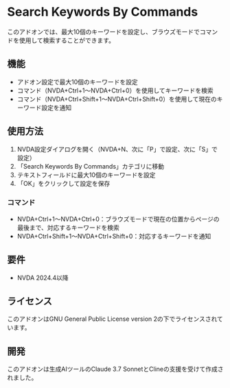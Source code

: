 # Search Keywords By Commands

このアドオンでは、最大10個のキーワードを設定し、ブラウズモードでコマンドを使用して検索することができます。

## 機能

- アドオン設定で最大10個のキーワードを設定
- コマンド（NVDA+Ctrl+1～NVDA+Ctrl+0）を使用してキーワードを検索
- コマンド（NVDA+Ctrl+Shift+1～NVDA+Ctrl+Shift+0）を使用して現在のキーワード設定を通知

## 使用方法

1. NVDA設定ダイアログを開く（NVDA+N、次に「P」で設定、次に「S」で設定）
2. 「Search Keywords By Commands」カテゴリに移動
3. テキストフィールドに最大10個のキーワードを設定
4. 「OK」をクリックして設定を保存

### コマンド

- NVDA+Ctrl+1～NVDA+Ctrl+0：ブラウズモードで現在の位置からページの最後まで、対応するキーワードを検索
- NVDA+Ctrl+Shift+1～NVDA+Ctrl+Shift+0：対応するキーワードを通知

## 要件

- NVDA 2024.4以降

## ライセンス

このアドオンはGNU General Public License version 2の下でライセンスされています。

## 開発

このアドオンは生成AIツールのClaude 3.7 SonnetとClineの支援を受けて作成されました。
